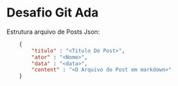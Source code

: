 # Desafio Git Ada

Estrutura arquivo de Posts Json:
~~~json
    {
        "titulo" : "<Titulo Do Post>",
        "ator" : "<Nome>",
        "data" : "<data>",
        "content" : "<O Arquivo do Post em markdown>" 
    }
~~~
